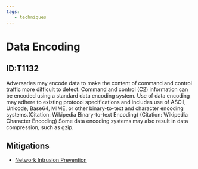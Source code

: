 ```yaml
---
tags:
   - techniques
---
```

# Data Encoding
## ID:T1132
Adversaries may encode data to make the content of command and control traffic more difficult to detect. Command and control (C2) information can be encoded using a standard data encoding system. Use of data encoding may adhere to existing protocol specifications and includes use of ASCII, Unicode, Base64, MIME, or other binary-to-text and character encoding systems.(Citation: Wikipedia Binary-to-text Encoding) (Citation: Wikipedia Character Encoding) Some data encoding systems may also result in data compression, such as gzip.
## Mitigations
* [Network Intrusion Prevention](/mitre/mitigations/M1031)
